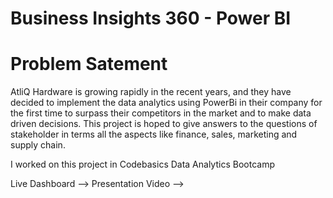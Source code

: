 # Business Insights 360 - Power BI

# Problem Satement

AtliQ Hardware is growing rapidly in the recent years, and they have decided to implement the data analytics using PowerBi in their company for the first time to surpass their competitors in the market and to make data driven decisions. This project is hoped to give answers to the questions of stakeholder in terms all the aspects like finance, sales, marketing and supply chain.

I worked on this project in Codebasics Data Analytics Bootcamp

Live Dashboard     -->
Presentation Video -->
